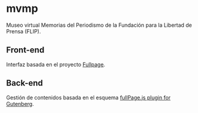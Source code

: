 # mvmp

Museo virtual Memorias del Periodismo de la Fundación para la Libertad de Prensa (FLIP).

## Front-end

Interfaz basada en el proyecto [Fullpage](https://github.com/alvarotrigo/fullPage.js).

## Back-end

Gestión de contenidos basada en el esquema [fullPage.js plugin for Gutenberg](https://alvarotrigo.com/fullPage/wordpress-plugin-gutenberg/).
